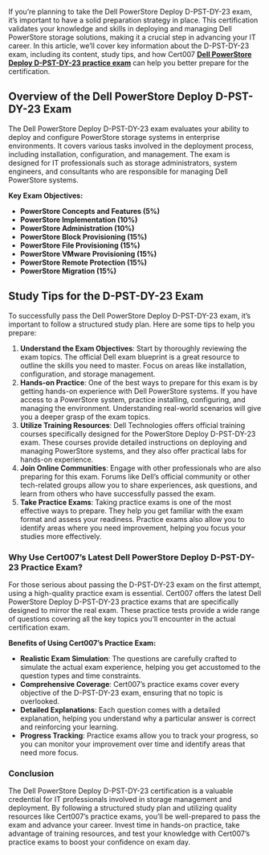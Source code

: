 <p>If you&rsquo;re planning to take the Dell PowerStore Deploy D-PST-DY-23 exam, it&rsquo;s important to have a solid preparation strategy in place. This certification validates your knowledge and skills in deploying and managing Dell PowerStore storage solutions, making it a crucial step in advancing your IT career. In this article, we&rsquo;ll cover key information about the D-PST-DY-23 exam, including its content, study tips, and how Cert007 <a href="https://www.cert007.com/exam/d-pst-dy-23/"><strong>Dell PowerStore Deploy D-PST-DY-23 practice exam</strong></a> can help you better prepare for the certification.</p>

<h2>Overview of the Dell PowerStore Deploy D-PST-DY-23 Exam</h2>

<p>The Dell PowerStore Deploy D-PST-DY-23 exam evaluates your ability to deploy and configure PowerStore storage systems in enterprise environments. It covers various tasks involved in the deployment process, including installation, configuration, and management. The exam is designed for IT professionals such as storage administrators, system engineers, and consultants who are responsible for managing Dell PowerStore systems.</p>

<p><strong>Key Exam Objectives:</strong></p>

<ul>
	<li><strong>PowerStore Concepts and Features (5%)</strong></li>
	<li><strong>PowerStore Implementation (10%)</strong></li>
	<li><strong>PowerStore Administration (10%)</strong></li>
	<li><strong>PowerStore Block Provisioning (15%)</strong></li>
	<li><strong>PowerStore File Provisioning (15%)</strong></li>
	<li><strong>PowerStore VMware Provisioning (15%)</strong></li>
	<li><strong>PowerStore Remote Protection (15%)</strong></li>
	<li><strong>PowerStore Migration (15%)</strong></li>
</ul>

<h2>Study Tips for the D-PST-DY-23 Exam</h2>

<p>To successfully pass the Dell PowerStore Deploy D-PST-DY-23 exam, it&rsquo;s important to follow a structured study plan. Here are some tips to help you prepare:</p>

<ol>
	<li><strong>Understand the Exam Objectives</strong>: Start by thoroughly reviewing the exam topics. The official Dell exam blueprint is a great resource to outline the skills you need to master. Focus on areas like installation, configuration, and storage management.</li>
	<li><strong>Hands-on Practice</strong>: One of the best ways to prepare for this exam is by getting hands-on experience with Dell PowerStore systems. If you have access to a PowerStore system, practice installing, configuring, and managing the environment. Understanding real-world scenarios will give you a deeper grasp of the exam topics.</li>
	<li><strong>Utilize Training Resources</strong>: Dell Technologies offers official training courses specifically designed for the PowerStore Deploy D-PST-DY-23 exam. These courses provide detailed instructions on deploying and managing PowerStore systems, and they also offer practical labs for hands-on experience.</li>
	<li><strong>Join Online Communities</strong>: Engage with other professionals who are also preparing for this exam. Forums like Dell&rsquo;s official community or other tech-related groups allow you to share experiences, ask questions, and learn from others who have successfully passed the exam.</li>
	<li><strong>Take Practice Exams</strong>: Taking practice exams is one of the most effective ways to prepare. They help you get familiar with the exam format and assess your readiness. Practice exams also allow you to identify areas where you need improvement, helping you focus your studies more effectively.</li>
</ol>

<h3>Why Use Cert007&rsquo;s Latest Dell PowerStore Deploy D-PST-DY-23 Practice Exam?</h3>

<p>For those serious about passing the D-PST-DY-23 exam on the first attempt, using a high-quality practice exam is essential. Cert007 offers the latest Dell PowerStore Deploy D-PST-DY-23 practice exams that are specifically designed to mirror the real exam. These practice tests provide a wide range of questions covering all the key topics you&rsquo;ll encounter in the actual certification exam.</p>

<p><strong>Benefits of Using Cert007&rsquo;s Practice Exam:</strong></p>

<ul>
	<li><strong>Realistic Exam Simulation</strong>: The questions are carefully crafted to simulate the actual exam experience, helping you get accustomed to the question types and time constraints.</li>
	<li><strong>Comprehensive Coverage</strong>: Cert007&rsquo;s practice exams cover every objective of the D-PST-DY-23 exam, ensuring that no topic is overlooked.</li>
	<li><strong>Detailed Explanations</strong>: Each question comes with a detailed explanation, helping you understand why a particular answer is correct and reinforcing your learning.</li>
	<li><strong>Progress Tracking</strong>: Practice exams allow you to track your progress, so you can monitor your improvement over time and identify areas that need more focus.</li>
</ul>

<h3>Conclusion</h3>

<p>The Dell PowerStore Deploy D-PST-DY-23 certification is a valuable credential for IT professionals involved in storage management and deployment. By following a structured study plan and utilizing quality resources like Cert007&rsquo;s practice exams, you&rsquo;ll be well-prepared to pass the exam and advance your career. Invest time in hands-on practice, take advantage of training resources, and test your knowledge with Cert007&rsquo;s practice exams to boost your confidence on exam day.</p>

<p><!-- notionvc: 464fa403-b2b4-4b0c-b623-d7e8849a6696 --></p>

